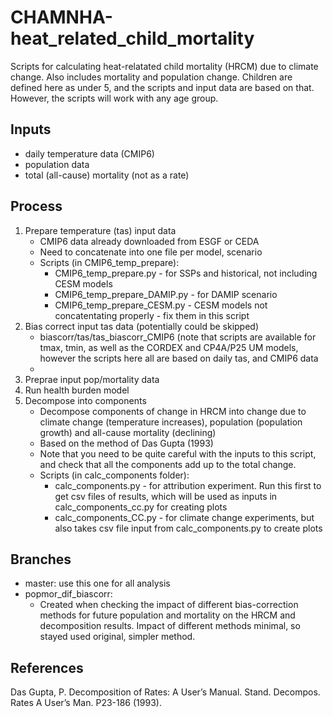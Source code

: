 # CHAMNHA-heat_related_child_mortality
Scripts for calculating heat-relatated child mortality (HRCM) due to climate change. Also includes mortality and population change. 
Children are defined here as under 5, and the scripts and input data are based on that. However, the scripts will work with any age group.

## Inputs
- daily temperature data (CMIP6)
- population data
- total (all-cause) mortality (not as a rate)

## Process

1. Prepare temperature (tas) input data
   - CMIP6 data already downloaded from ESGF or CEDA
   - Need to concatenate into one file per model, scenario
   - Scripts (in CMIP6_temp_prepare):
     - CMIP6_temp_prepare.py - for SSPs and historical, not including CESM models
     - CMIP6_temp_prepare_DAMIP.py - for DAMIP scenario
     - CMIP6_temp_prepare_CESM.py - CESM models not concatentating properly - fix them in this script
3. Bias correct input tas data (potentially could be skipped)
   - biascorr/tas/tas_biascorr_CMIP6 (note that scripts are available for tmax, tmin, as well as the CORDEX and CP4A/P25 UM models, however the scripts here all are based on daily tas, and CMIP6 data
   -  
4. Preprae input pop/mortality data
5. Run health burden model
6. Decompose into components
   - Decompose components of change in HRCM into change due to climate change (temperature increases), population (population growth) and all-cause mortality (declining)
   - Based on the method of Das Gupta (1993)
   - Note that you need to be quite careful with the inputs to this script, and check that all the components add up to the total change. 
   - Scripts (in calc_components folder): <br />
     - calc_components.py - for attribution experiment. Run this first to get csv files of results, which will be used as inputs in calc_components_cc.py for creating plots
     - calc_components_CC.py - for climate change experiments, but also takes csv file input from calc_components.py to create plots
## Branches
- master: use this one for all analysis
- popmor_dif_biascorr: <br />
  - Created when checking the impact of different bias-correction methods for future population and mortality on the HRCM and decomposition results. Impact of different methods minimal, so stayed used original, simpler method.

## References

Das Gupta, P. Decomposition of Rates: A User’s Manual. Stand. Decompos. Rates A User’s Man. P23-186 (1993). <br />
